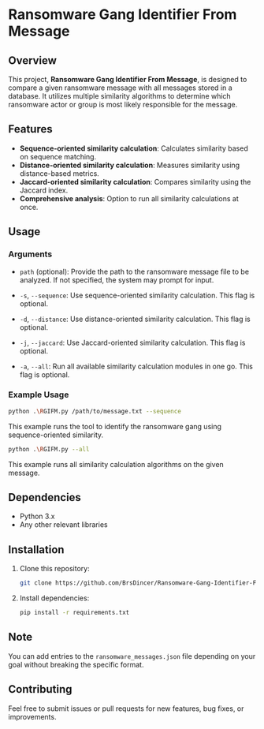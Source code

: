 
# Ransomware Gang Identifier From Message

## Overview
This project, **Ransomware Gang Identifier From Message**, is designed to compare a given ransomware message with all messages stored in a database. It utilizes multiple similarity algorithms to determine which ransomware actor or group is most likely responsible for the message.

## Features
- **Sequence-oriented similarity calculation**: Calculates similarity based on sequence matching.
- **Distance-oriented similarity calculation**: Measures similarity using distance-based metrics.
- **Jaccard-oriented similarity calculation**: Compares similarity using the Jaccard index.
- **Comprehensive analysis**: Option to run all similarity calculations at once.

## Usage

### Arguments

- `path` (optional): Provide the path to the ransomware message file to be analyzed. If not specified, the system may prompt for input.
  
- `-s`, `--sequence`: Use sequence-oriented similarity calculation. This flag is optional.
  
- `-d`, `--distance`: Use distance-oriented similarity calculation. This flag is optional.
  
- `-j`, `--jaccard`: Use Jaccard-oriented similarity calculation. This flag is optional.
  
- `-a`, `--all`: Run all available similarity calculation modules in one go. This flag is optional.

### Example Usage
```bash
python .\RGIFM.py /path/to/message.txt --sequence
```
This example runs the tool to identify the ransomware gang using sequence-oriented similarity.

```bash
python .\RGIFM.py --all
```
This example runs all similarity calculation algorithms on the given message.

## Dependencies
- Python 3.x
- Any other relevant libraries

## Installation
1. Clone this repository:
   ```bash
   git clone https://github.com/BrsDincer/Ransomware-Gang-Identifier-From-Message.git
   ```
2. Install dependencies:
   ```bash
   pip install -r requirements.txt
   ```

## Note
You can add entries to the `ransomware_messages.json` file depending on your goal without breaking the specific format.

## Contributing
Feel free to submit issues or pull requests for new features, bug fixes, or improvements.
